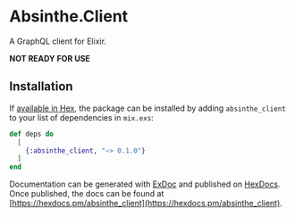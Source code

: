 # Absinthe.Client

A GraphQL client for Elixir.

**NOT READY FOR USE**

## Installation

If [available in Hex](https://hex.pm/docs/publish), the package can be installed
by adding `absinthe_client` to your list of dependencies in `mix.exs`:

```elixir
def deps do
  [
    {:absinthe_client, "~> 0.1.0"}
  ]
end
```

Documentation can be generated with [ExDoc](https://github.com/elixir-lang/ex_doc)
and published on [HexDocs](https://hexdocs.pm). Once published, the docs can
be found at [https://hexdocs.pm/absinthe_client](https://hexdocs.pm/absinthe_client).

